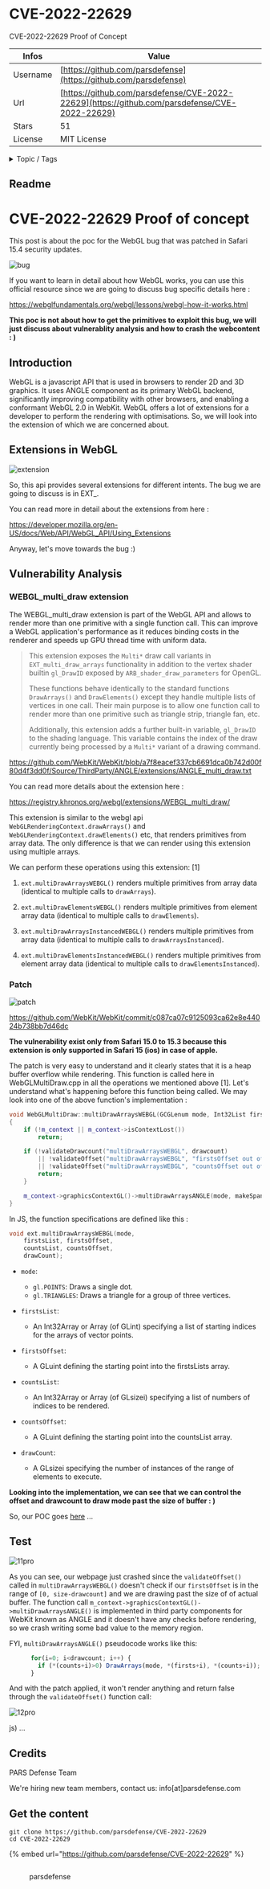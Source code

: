 # CVE-2022-22629

CVE-2022-22629 Proof of Concept

| Infos    | Value                                                              |
| -------- | -------------------------------------------------------------------|
| Username | [https://github.com/parsdefense](https://github.com/parsdefense) |
| Url      | [https://github.com/parsdefense/CVE-2022-22629](https://github.com/parsdefense/CVE-2022-22629)                                               |
| Stars    | 51                                                          |
| License  | MIT License                                                        |

<details>

<summary>Topic / Tags</summary>



</details>

## Readme

# **CVE-2022-22629 Proof of concept**

This post is about the poc for the WebGL bug that was patched in Safari 15.4 security updates.

![bug](./img/bug.png)

If you want to learn in detail about how WebGL works, you can use this official resource since we are going to discuss bug specific details here :

https://webglfundamentals.org/webgl/lessons/webgl-how-it-works.html

**This poc is not about how to get the primitives to exploit this bug, we will just discuss about vulnerablity analysis and how to crash the webcontent : )**


## Introduction

WebGL is a javascript API that is used in browsers to render 2D and 3D graphics. It uses ANGLE component as its primary WebGL backend, significantly improving compatibility with other browsers, and enabling a conformant WebGL 2.0 in WebKit. WebGL offers a lot of extensions for a developer to perform the rendering with optimisations. So, we will look into the extension of which we are concerned about.

## Extensions in WebGL

![extension](./img/extensions.png)

So, this api provides several extensions for different intents. The bug we are going to discuss is in EXT_. 

You can read more in detail about the extensions from here : 

https://developer.mozilla.org/en-US/docs/Web/API/WebGL_API/Using_Extensions


Anyway, let's move towards the bug :) 

## Vulnerability Analysis

### WEBGL_multi_draw extension

The WEBGL_multi_draw extension is part of the WebGL API and allows to render more than one primitive with a single function call. This can improve a WebGL application's performance as it reduces binding costs in the renderer and speeds up GPU thread time with uniform data.


> This extension exposes the `Multi*` draw call variants in `EXT_multi_draw_arrays` functionality in addition to the vertex shader builtin `gl_DrawID` exposed by `ARB_shader_draw_parameters` for OpenGL.
>
> These functions behave identically to the standard functions `DrawArrays()` and `DrawElements()` except they handle multiple lists of vertices in one call. Their main purpose is to allow one function call to render more than one primitive such as triangle strip, triangle fan, etc.
> 
> Additionally, this extension adds a further built-in variable, `gl_DrawID` to the shading language. This variable contains the index of the draw currently being processed by a `Multi*` variant of a drawing command.

https://github.com/WebKit/WebKit/blob/a7f8eacef337cb6691dca0b742d00f80d4f3dd0f/Source/ThirdParty/ANGLE/extensions/ANGLE_multi_draw.txt

You can read more details about the extension here : 

https://registry.khronos.org/webgl/extensions/WEBGL_multi_draw/

This extension is similar to the webgl api `WebGLRenderingContext.drawArrays()` and `WebGLRenderingContext.drawElements()` etc, that renders primitives from array data. The only difference is that we can render using this extension using multiple arrays. 

We can perform these operations using this extension: [1]

1. `ext.multiDrawArraysWEBGL()` renders multiple primitives from array data (identical to multiple calls to `drawArrays`).

2. `ext.multiDrawElementsWEBGL()` renders multiple primitives from element array data (identical to multiple calls to `drawElements`).

3. `ext.multiDrawArraysInstancedWEBGL()` renders multiple primitives from array data (identical to multiple calls to `drawArraysInstanced`).

4. `ext.multiDrawElementsInstancedWEBGL()` renders multiple primitives from element array data (identical to multiple calls to `drawElementsInstanced`).

### Patch

![patch](./img/patch.png)

https://github.com/WebKit/WebKit/commit/c087ca07c9125093ca62e8e44024b738bb7d46dc

**The vulnerability exist only from Safari 15.0 to 15.3 because this extension is only supported in  Safari 15 (ios) in case of apple.**


The patch is very easy to understand and it clearly states that it is a heap buffer overflow while rendering. This function is called here in WebGLMultiDraw.cpp in all the operations we mentioned above [1]. Let's understand what's happening before this function being called. We may look into one of the above function's implementation : 



```cpp
void WebGLMultiDraw::multiDrawArraysWEBGL(GCGLenum mode, Int32List firstsList, GCGLuint firstsOffset, Int32List countsList, GCGLuint countsOffset, GCGLsizei drawcount)
{
    if (!m_context || m_context->isContextLost())
        return;

    if (!validateDrawcount("multiDrawArraysWEBGL", drawcount)
        || !validateOffset("multiDrawArraysWEBGL", "firstsOffset out of bounds", firstsList.length(), firstsOffset, drawcount)
        || !validateOffset("multiDrawArraysWEBGL", "countsOffset out of bounds", countsList.length(), countsOffset, drawcount)) {
        return;
    }

    m_context->graphicsContextGL()->multiDrawArraysANGLE(mode, makeSpanWithOffset(firstsList, firstsOffset), makeSpanWithOffset(countsList, countsOffset), drawcount);
}
```


In JS, the function specifications are defined like this :

```cpp
void ext.multiDrawArraysWEBGL(mode,
    firstsList, firstsOffset,
    countsList, countsOffset,
    drawCount);
```

- `mode`:
  - `gl.POINTS`: Draws a single dot.
  - `gl.TRIANGLES`: Draws a triangle for a group of three vertices.

- `firstsList`:
	- An Int32Array or Array (of GLint) specifying a list of starting indices for the arrays of vector points.

- `firstsOffset`:
	- A GLuint defining the starting point into the firstsLists array.

- `countsList`:
	- An Int32Array or Array (of GLsizei) specifying a list of numbers of indices to be rendered.

- `countsOffset`:
	- A GLuint defining the starting point into the countsList array.

- `drawCount`:
	- A GLsizei specifying the number of instances of the range of elements to execute.

**Looking into the implementation, we can see that we can control the offset and drawcount to draw mode past the size of buffer : )**

So, our POC goes [here](https://github.com/parsdefense/CVE-2022-22629/blob/main/poc.js) ...


## Test

![11pro](./img/11pro.png)

As you can see, our webpage just crashed since the `validateOffset()` called in `multiDrawArraysWEBGL()` doesn't check if our `firstsOffset` is in the range of `[0, size-drawcount]` and we are drawing past the size of of actual buffer. The function call `m_context->graphicsContextGL()->multiDrawArraysANGLE()` is implemented in third party components for WebKit known as ANGLE and it doesn't have any checks before rendering, so we crash writing some bad value to the memory region. 


FYI, `multiDrawArraysANGLE()` pseudocode works like this: 
```javascript
      for(i=0; i<drawcount; i++) {
        if (*(counts+i)>0) DrawArrays(mode, *(firsts+i), *(counts+i));
      }
```

And with the patch applied, it won't render anything and return false through the `validateOffset()` function call:

![12pro](/img/12pro.png)

js) ...


## Credits

PARS Defense Team

We're hiring new team members, contact us: info[at]parsdefense.com



## Get the content

```
git clone https://github.com/parsdefense/CVE-2022-22629
cd CVE-2022-22629
```

{% embed url="https://github.com/parsdefense/CVE-2022-22629" %}

<figure><img src="https://avatars.githubusercontent.com/u/84011175?v=4" alt=""><figcaption><p>parsdefense</p></figcaption></figure>
